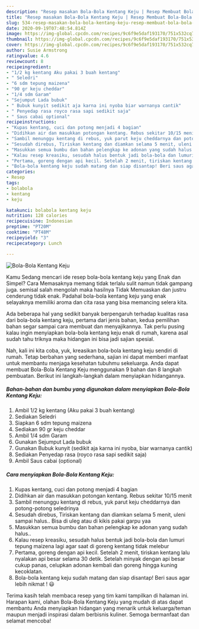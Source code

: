 ```yaml
---
description: "Resep masakan Bola-Bola Kentang Keju | Resep Membuat Bola-Bola Kentang Keju Yang Enak Banget"
title: "Resep masakan Bola-Bola Kentang Keju | Resep Membuat Bola-Bola Kentang Keju Yang Enak Banget"
slug: 534-resep-masakan-bola-bola-kentang-keju-resep-membuat-bola-bola-kentang-keju-yang-enak-banget
date: 2020-09-19T07:48:54.814Z
image: https://img-global.cpcdn.com/recipes/9c6f9e5daf193170/751x532cq70/bola-bola-kentang-keju-foto-resep-utama.jpg
thumbnail: https://img-global.cpcdn.com/recipes/9c6f9e5daf193170/751x532cq70/bola-bola-kentang-keju-foto-resep-utama.jpg
cover: https://img-global.cpcdn.com/recipes/9c6f9e5daf193170/751x532cq70/bola-bola-kentang-keju-foto-resep-utama.jpg
author: Susie Armstrong
ratingvalue: 4.6
reviewcount: 8
recipeingredient:
- "1/2 kg kentang Aku pakai 3 buah kentang"
- " Seledri"
- "6 sdm tepung maizena"
- "90 gr keju cheddar"
- "1/4 sdm Garam"
- "Sejumput Lada bubuk"
- " Bubuk kunyit sedikit aja karna ini nyoba biar warnanya cantik"
- " Penyedap rasa royco rasa sapi sedikit saja"
- " Saus cabai optional"
recipeinstructions:
- "Kupas kentang, cuci dan potong menjadi 4 bagian"
- "Didihkan air dan masukkan potongan kentang. Rebus sekitar 10/15 menit"
- "Sambil menunggu kentang di rebus, yuk parut keju cheddarnya dan potong-potong seledrinya"
- "Sesudah direbus, Tiriskan kentang dan diamkan selama 5 menit, uleni sampai halus.. Bisa di uleg atau di kikis pakai garpu yaa"
- "Masukkan semua bumbu dan bahan pelengkap ke adonan yang sudah halus.."
- "Kalau resep kreasiku, sesudah halus bentuk jadi bola-bola dan lumuri tepung maizena lagi agar saat di goreng kentang tidak melebur"
- "Pertama, goreng dengan api kecil. Setelah 2 menit, tiriskan kentang lalu nyalakan api besar selama 30 detik. Setelah minyak dengan api besar cukup panas, celupkan adonan kembali dan goreng hingga kuning kecoklatan."
- "Bola-bola kentang keju sudah matang dan siap disantap! Beri saus agar lebih nikmat ! 😃"
categories:
- Resep
tags:
- bolabola
- kentang
- keju

katakunci: bolabola kentang keju 
nutrition: 128 calories
recipecuisine: Indonesian
preptime: "PT20M"
cooktime: "PT48M"
recipeyield: "3"
recipecategory: Lunch

---
```



![Bola-Bola Kentang Keju](https://img-global.cpcdn.com/recipes/9c6f9e5daf193170/751x532cq70/bola-bola-kentang-keju-foto-resep-utama.jpg)

Kamu Sedang mencari ide resep bola-bola kentang keju yang Enak dan Simpel? Cara Memasaknya memang tidak terlalu sulit namun tidak gampang juga. semisal salah mengolah maka hasilnya Tidak Memuaskan dan justru cenderung tidak enak. Padahal bola-bola kentang keju yang enak selayaknya memiliki aroma dan cita rasa yang bisa memancing selera kita.



Ada beberapa hal yang sedikit banyak berpengaruh terhadap kualitas rasa dari bola-bola kentang keju, pertama dari jenis bahan, kedua pemilihan bahan segar sampai cara membuat dan menyajikannya. Tak perlu pusing kalau ingin menyiapkan bola-bola kentang keju enak di rumah, karena asal sudah tahu triknya maka hidangan ini bisa jadi sajian spesial.


Nah, kali ini kita coba, yuk, kreasikan bola-bola kentang keju sendiri di rumah. Tetap berbahan yang sederhana, sajian ini dapat memberi manfaat untuk membantu menjaga kesehatan tubuhmu sekeluarga. Anda dapat membuat Bola-Bola Kentang Keju menggunakan 9 bahan dan 8 langkah pembuatan. Berikut ini langkah-langkah dalam menyiapkan hidangannya.

<!--inarticleads1-->

##### Bahan-bahan dan bumbu yang digunakan dalam menyiapkan Bola-Bola Kentang Keju:

1. Ambil 1/2 kg kentang (Aku pakai 3 buah kentang)
1. Sediakan  Seledri
1. Siapkan 6 sdm tepung maizena
1. Sediakan 90 gr keju cheddar
1. Ambil 1/4 sdm Garam
1. Gunakan Sejumput Lada bubuk
1. Gunakan  Bubuk kunyit (sedikit aja karna ini nyoba, biar warnanya cantik)
1. Sediakan  Penyedap rasa (royco rasa sapi sedikit saja)
1. Ambil  Saus cabai (optional)




<!--inarticleads2-->

##### Cara menyiapkan Bola-Bola Kentang Keju:

1. Kupas kentang, cuci dan potong menjadi 4 bagian
1. Didihkan air dan masukkan potongan kentang. Rebus sekitar 10/15 menit
1. Sambil menunggu kentang di rebus, yuk parut keju cheddarnya dan potong-potong seledrinya
1. Sesudah direbus, Tiriskan kentang dan diamkan selama 5 menit, uleni sampai halus.. Bisa di uleg atau di kikis pakai garpu yaa
1. Masukkan semua bumbu dan bahan pelengkap ke adonan yang sudah halus..
1. Kalau resep kreasiku, sesudah halus bentuk jadi bola-bola dan lumuri tepung maizena lagi agar saat di goreng kentang tidak melebur
1. Pertama, goreng dengan api kecil. Setelah 2 menit, tiriskan kentang lalu nyalakan api besar selama 30 detik. Setelah minyak dengan api besar cukup panas, celupkan adonan kembali dan goreng hingga kuning kecoklatan.
1. Bola-bola kentang keju sudah matang dan siap disantap! Beri saus agar lebih nikmat ! 😃




Terima kasih telah membaca resep yang tim kami tampilkan di halaman ini. Harapan kami, olahan Bola-Bola Kentang Keju yang mudah di atas dapat membantu Anda menyiapkan hidangan yang menarik untuk keluarga/teman maupun menjadi inspirasi dalam berbisnis kuliner. Semoga bermanfaat dan selamat mencoba!
